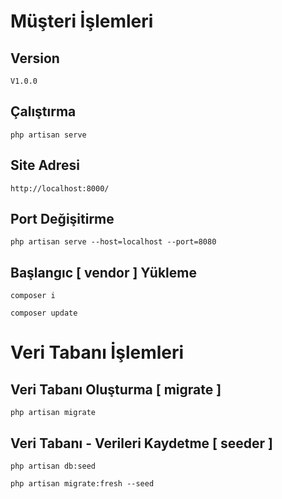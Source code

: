 # Müşteri İşlemleri

##  Version
```
V1.0.0
```

## Çalıştırma
```
php artisan serve
```

## Site Adresi
```
http://localhost:8000/
```

## Port Değişitirme
```
php artisan serve --host=localhost --port=8080
``` 
 
## Başlangıc [ vendor ]  Yükleme
```
composer i
``` 
```
composer update
```

# Veri Tabanı İşlemleri

## Veri Tabanı Oluşturma [ migrate ]
```
php artisan migrate
```

## Veri Tabanı - Verileri Kaydetme [ seeder ]
```
php artisan db:seed
```
```
php artisan migrate:fresh --seed
```
